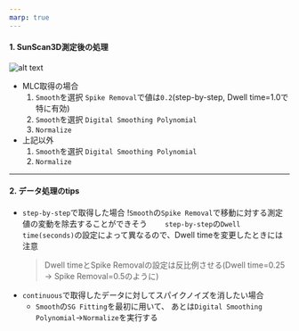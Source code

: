 ```yaml
---
marp: true
---
```

#### 1. SunScan3D測定後の処理
![alt text](img1.png)
- MLC取得の場合
    1. `Smooth`を選択
    `Spike Removal`で値は`0.2`(step-by-step, Dwell time=1.0で特に有効)
    2. `Smooth`を選択
    `Digital Smoothing Polynomial`
    3. `Normalize`
- 上記以外
    1. `Smooth`を選択
    `Digital Smoothing Polynomial`
    2. `Normalize`

---
#### 2. データ処理のtips
- `step-by-step`で取得した場合
    !`Smooth`の`Spike Removal`で移動に対する測定値の変動を除去することができそう　　
    `step-by-step`の`Dwell time(seconds)`の設定によって異なるので、Dwell timeを変更したときには注意  
    > Dwell timeとSpike Removalの設定は反比例させる(Dwell time=0.25 → Spike Removal=0.5のように)
- `continuous`で取得したデータに対してスパイクノイズを消したい場合
    - `Smooth`の`SG Fitting`を最初に用いて、
    あとは`Digital Smoothing Polynomial`→`Normalize`を実行する